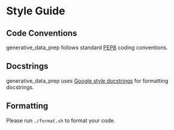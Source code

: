 # Style Guide

## Code Conventions

generative_data_prep follows standard [PEP8](https://peps.python.org/pep-0008/) coding conventions.

## Docstrings

generative_data_prep uses [Google style docstrings](https://google.github.io/styleguide/pyguide.html#38-comments-and-docstrings) for formatting docstrings.

## Formatting
Please run `./format.sh` to format your code.
